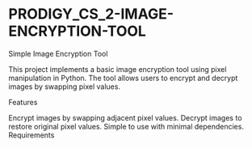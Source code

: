 # PRODIGY_CS_2-IMAGE-ENCRYPTION-TOOL

Simple Image Encryption Tool

This project implements a basic image encryption tool using pixel manipulation in Python. The tool allows users to encrypt and decrypt images by swapping pixel values.

Features

Encrypt images by swapping adjacent pixel values.
Decrypt images to restore original pixel values.
Simple to use with minimal dependencies.
Requirements


